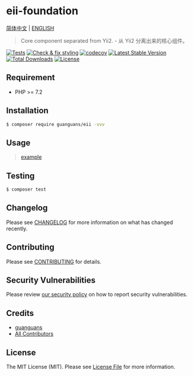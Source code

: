 # eii-foundation

[简体中文](README-CN.md) | [ENGLISH](README.md)

> Core component separated from Yii2. - 从 Yii2 分离出来的核心组件。

[![Tests](https://github.com/guanguans/eii/workflows/Tests/badge.svg)](https://github.com/guanguans/eii/actions)
[![Check & fix styling](https://github.com/guanguans/eii/workflows/Check%20&%20fix%20styling/badge.svg)](https://github.com/guanguans/eii/actions)
[![codecov](https://codecov.io/gh/guanguans/eii/branch/main/graph/badge.svg?token=URGFAWS6S4)](https://codecov.io/gh/guanguans/eii)
[![Latest Stable Version](https://poser.pugx.org/guanguans/eii/v)](//packagist.org/packages/guanguans/eii)
[![Total Downloads](https://poser.pugx.org/guanguans/eii/downloads)](//packagist.org/packages/guanguans/eii)
[![License](https://poser.pugx.org/guanguans/eii/license)](//packagist.org/packages/guanguans/eii)

## Requirement

* PHP >= 7.2

## Installation

``` bash
$ composer require guanguans/eii -vvv
```

## Usage

> [example](examples/example.php)

## Testing

``` bash
$ composer test
```

## Changelog

Please see [CHANGELOG](CHANGELOG.md) for more information on what has changed recently.

## Contributing

Please see [CONTRIBUTING](.github/CONTRIBUTING.md) for details.

## Security Vulnerabilities

Please review [our security policy](../../security/policy) on how to report security vulnerabilities.

## Credits

* [guanguans](https://github.com/guanguans)
* [All Contributors](../../contributors)

## License

The MIT License (MIT). Please see [License File](LICENSE) for more information.
